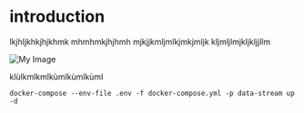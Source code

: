 # introduction
lkjhljkhkjhjkhmk
mhmhmkjhjhmh
mjkjjkmljmlkjmkjmljk
kljmljlmjkljkljjllm

![My Image](assets/schema.png)

klùlkmlkmlkùmlkùmlkùml
```
docker-compose --env-file .env -f docker-compose.yml -p data-stream up -d

```
